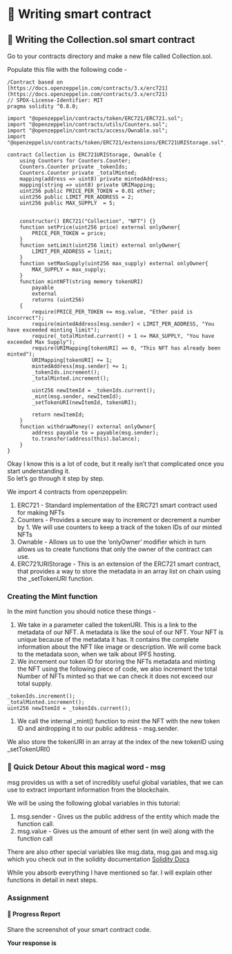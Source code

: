 ﻿# 🎉 Writing smart contract

## **🎉 Writing the Collection.sol smart contract**

Go to your contracts directory and make a new file called Collection.sol.

Populate this file with the following code -

```
/Contract based on [https://docs.openzeppelin.com/contracts/3.x/erc721](https://docs.openzeppelin.com/contracts/3.x/erc721)
// SPDX-License-Identifier: MIT
pragma solidity ^0.8.0;
 
import "@openzeppelin/contracts/token/ERC721/ERC721.sol";
import "@openzeppelin/contracts/utils/Counters.sol";
import "@openzeppelin/contracts/access/Ownable.sol";
import "@openzeppelin/contracts/token/ERC721/extensions/ERC721URIStorage.sol";
 
contract Collection is ERC721URIStorage, Ownable {
    using Counters for Counters.Counter;
    Counters.Counter private _tokenIds;
    Counters.Counter private _totalMinted;
    mapping(address => uint8) private mintedAddress;
    mapping(string => uint8) private URIMapping;
    uint256 public PRICE_PER_TOKEN = 0.01 ether;
    uint256 public LIMIT_PER_ADDRESS = 2;
    uint256 public MAX_SUPPLY  = 5;
 
 
    constructor() ERC721("Collection", "NFT") {}
    function setPrice(uint256 price) external onlyOwner{
        PRICE_PER_TOKEN = price;
    }
    function setLimit(uint256 limit) external onlyOwner{
        LIMIT_PER_ADDRESS = limit;
    }
    function setMaxSupply(uint256 max_supply) external onlyOwner{
        MAX_SUPPLY = max_supply;
    }
    function mintNFT(string memory tokenURI)
        payable
        external
        returns (uint256)
    {
        require(PRICE_PER_TOKEN <= msg.value, "Ether paid is incorrect");
        require(mintedAddress[msg.sender] < LIMIT_PER_ADDRESS, "You have exceeded minting limit");
        require(_totalMinted.current() + 1 <= MAX_SUPPLY, "You have exceeded Max Supply");
        require(URIMapping[tokenURI] == 0, "This NFT has already been minted");
        URIMapping[tokenURI] += 1;
        mintedAddress[msg.sender] += 1;
        _tokenIds.increment();
        _totalMinted.increment();
 
        uint256 newItemId = _tokenIds.current();
        _mint(msg.sender, newItemId);
        _setTokenURI(newItemId, tokenURI);
 
        return newItemId;
    }
    function withdrawMoney() external onlyOwner{
        address payable to = payable(msg.sender);
        to.transfer(address(this).balance);
    }
}
```

Okay I know this is a lot of code, but it really isn’t that complicated once you start understanding it.  
So let’s go through it step by step.

We import 4 contracts from openzeppelin:

1.  ERC721 - Standard implementation of the ERC721 smart contract used for making NFTs
2.  Counters - Provides a secure way to increment or decrement a number by 1. We will use counters to keep a track of the token IDs of our minted NFTs
3.  Ownable - Allows us to use the ‘onlyOwner’ modifier which in turn allows us to create functions that only the owner of the contract can use.
4.  ERC721URIStorage - This is an extension of the ERC721 smart contract, that provides a way to store the metadata in an array list on chain using the _setTokenURI function.

### Creating the Mint function

In the mint function you should notice these things -

1.  We take in a parameter called the tokenURI. This is a link to the metadata of our NFT. A metadata is like the soul of our NFT. Your NFT is unique because of the metadata it has. It contains the complete information about the NFT like image or description. We will come back to the metadata soon, when we talk about IPFS hosting.
2.  We increment our token ID for storing the NFTs metadata and minting the NFT using the following piece of code, we also increment the total Number of NFTs minted so that we can check it does not exceed our total supply.

```
_tokenIds.increment();
_totalMinted.increment();
uint256 newItemId = _tokenIds.current();
```

1.  We call the internal _mint() function to mint the NFT with the new token ID and airdropping it to our public address - msg.sender.

We also store the tokenURI in an array at the index of the new tokenID using _setTokenURI()

### 🚨 Quick Detour About this magical word - msg

msg provides us with a set of incredibly useful global variables, that we can use to extract important information from the blockchain.

We will be using the following global variables in this tutorial:

1.  msg.sender - Gives us the public address of the entity which made the function call.
2.  msg.value - Gives us the amount of ether sent (in wei) along with the function call

There are also other special variables like msg.data, msg.gas and msg.sig which you check out in the solidity documentation  [Solidity Docs](https://docs.soliditylang.org/en/develop/units-and-global-variables.html?highlight=special%20variables%20and%20functions#block-and-transaction-properties)

While you absorb everything I have mentioned so far. I will explain other functions in detail in next steps.

### Assignment

#### 🚨 Progress Report

Share the screenshot of your smart contract code.

**Your response is**
